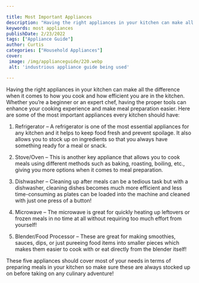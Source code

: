 ```yaml
---

title: Most Important Appliances
description: "Having the right appliances in your kitchen can make all the difference when it comes to how you cook and how efficient you are in...keep reading to learn"
keywords: most appliances
publishDate: 2/23/2022
tags: ["Appliance Guide"]
author: Curtis
categories: ["Household Appliances"]
cover: 
 image: /img/applianceguide/220.webp
 alt: 'industrious appliance guide being used'

---
```


Having the right appliances in your kitchen can make all the difference when it comes to how you cook and how efficient you are in the kitchen. Whether you’re a beginner or an expert chef, having the proper tools can enhance your cooking experience and make meal preparation easier. Here are some of the most important appliances every kitchen should have:

1. Refrigerator – A refrigerator is one of the most essential appliances for any kitchen and it helps to keep food fresh and prevent spoilage. It also allows you to stock up on ingredients so that you always have something ready for a meal or snack.

2. Stove/Oven – This is another key appliance that allows you to cook meals using different methods such as baking, roasting, boiling, etc., giving you more options when it comes to meal preparation. 

3. Dishwasher – Cleaning up after meals can be a tedious task but with a dishwasher, cleaning dishes becomes much more efficient and less time-consuming as plates can be loaded into the machine and cleaned with just one press of a button! 

4. Microwave – The microwave is great for quickly heating up leftovers or frozen meals in no time at all without requiring too much effort from yourself! 
5. Blender/Food Processor – These are great for making smoothies, sauces, dips, or just pureeing food items into smaller pieces which makes them easier to cook with or eat directly from the blender itself! 

These five appliances should cover most of your needs in terms of preparing meals in your kitchen so make sure these are always stocked up on before taking on any culinary adventure!
